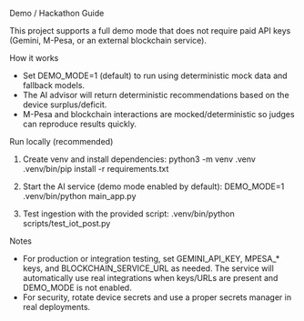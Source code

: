 Demo / Hackathon Guide

This project supports a full demo mode that does not require paid API keys (Gemini, M-Pesa, or an external blockchain service).

How it works
- Set DEMO_MODE=1 (default) to run using deterministic mock data and fallback models.
- The AI advisor will return deterministic recommendations based on the device surplus/deficit.
- M-Pesa and blockchain interactions are mocked/deterministic so judges can reproduce results quickly.

Run locally (recommended)
1. Create venv and install dependencies:
   python3 -m venv .venv
   .venv/bin/pip install -r requirements.txt

2. Start the AI service (demo mode enabled by default):
   DEMO_MODE=1 .venv/bin/python main_app.py

3. Test ingestion with the provided script:
   .venv/bin/python scripts/test_iot_post.py

Notes
- For production or integration testing, set GEMINI_API_KEY, MPESA_* keys, and BLOCKCHAIN_SERVICE_URL as needed. The service will automatically use real integrations when keys/URLs are present and DEMO_MODE is not enabled.
- For security, rotate device secrets and use a proper secrets manager in real deployments.
